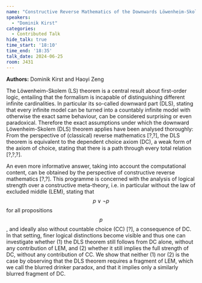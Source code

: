```yaml
---
name: "Constructive Reverse Mathematics of the Downwards Löwenheim-Skolem Theorem"
speakers:
  - "Dominik Kirst"
categories:
  - Contributed Talk
hide_talk: true
time_start: '18:10'
time_end: '18:35'
talk_date: 2024-06-25
room: J431
---
```


**Authors:** Dominik Kirst and Haoyi Zeng








The Löwenheim-Skolem (LS) theorem is a central result about first-order logic, entailing that the formalism is incapable of distinguishing different infinite cardinalities.
In particular its so-called downward part (DLS), stating that every infinite model can be turned into a countably infinite model with otherwise the exact same behaviour, can be considered surprising or even paradoxical.
Therefore the exact assumptions under which the downward Löwenheim-Skolem (DLS) theorem applies have been analysed thoroughly:
From the perspective of (classical) reverse mathematics [?,?], the DLS theorem is equivalent to the dependent choice axiom (DC), a weak form of the axiom of choice, stating that there is a path through every total relation [?,?,?].

An even more informative answer, taking into account the computational content, can be obtained by the perspective of constructive reverse mathematics [?,?].
This programme is concerned with the analysis of logical strength over a constructive meta-theory, i.e. in particular without the law of excluded middle (LEM), stating that $$p\lor\neg p$$ for all propositions $$p$$, and ideally also without countable choice (CC) [?], a consequence of DC.
In that setting, finer logical distinctions become visible and thus one can investigate whether (1) the DLS theorem still follows from DC alone, without any contribution of LEM, and (2) whether it still implies the full strength of DC, without any contribution of CC.
We show that neither (1) nor (2) is the case by observing that the DLS theorem requires a fragment of LEM, which we call the blurred drinker paradox, and that it implies only a similarly blurred fragment of DC.





















